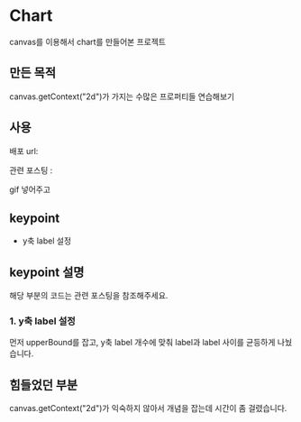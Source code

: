 # Chart

canvas를 이용해서 chart를 만들어본 프로젝트

## 만든 목적

canvas.getContext("2d")가 가지는 수많은 프로퍼티들 연습해보기

## 사용

배포 url:

관련 포스팅 :

gif 넣어주고

## keypoint

- y축 label 설정

## keypoint 설명

해당 부분의 코드는 관련 포스팅을 참조해주세요.

### 1. y축 label 설정

먼저 upperBound를 잡고, y축 label 개수에 맞춰 label과 label 사이를 균등하게 나눴습니다.

## 힘들었던 부분

canvas.getContext("2d")가 익숙하지 않아서 개념을 잡는데 시간이 좀 걸렸습니다.
